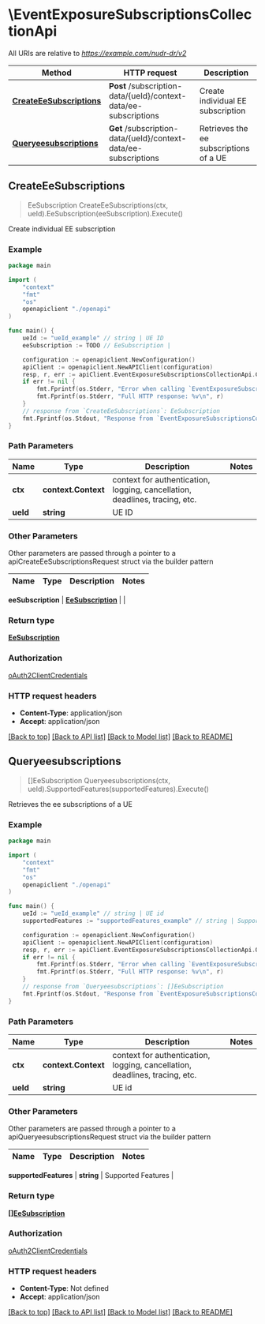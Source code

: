 # \EventExposureSubscriptionsCollectionApi

All URIs are relative to *https://example.com/nudr-dr/v2*

Method | HTTP request | Description
------------- | ------------- | -------------
[**CreateEeSubscriptions**](EventExposureSubscriptionsCollectionApi.md#CreateEeSubscriptions) | **Post** /subscription-data/{ueId}/context-data/ee-subscriptions | Create individual EE subscription
[**Queryeesubscriptions**](EventExposureSubscriptionsCollectionApi.md#Queryeesubscriptions) | **Get** /subscription-data/{ueId}/context-data/ee-subscriptions | Retrieves the ee subscriptions of a UE



## CreateEeSubscriptions

> EeSubscription CreateEeSubscriptions(ctx, ueId).EeSubscription(eeSubscription).Execute()

Create individual EE subscription

### Example

```go
package main

import (
    "context"
    "fmt"
    "os"
    openapiclient "./openapi"
)

func main() {
    ueId := "ueId_example" // string | UE ID
    eeSubscription := TODO // EeSubscription | 

    configuration := openapiclient.NewConfiguration()
    apiClient := openapiclient.NewAPIClient(configuration)
    resp, r, err := apiClient.EventExposureSubscriptionsCollectionApi.CreateEeSubscriptions(context.Background(), ueId).EeSubscription(eeSubscription).Execute()
    if err != nil {
        fmt.Fprintf(os.Stderr, "Error when calling `EventExposureSubscriptionsCollectionApi.CreateEeSubscriptions``: %v\n", err)
        fmt.Fprintf(os.Stderr, "Full HTTP response: %v\n", r)
    }
    // response from `CreateEeSubscriptions`: EeSubscription
    fmt.Fprintf(os.Stdout, "Response from `EventExposureSubscriptionsCollectionApi.CreateEeSubscriptions`: %v\n", resp)
}
```

### Path Parameters


Name | Type | Description  | Notes
------------- | ------------- | ------------- | -------------
**ctx** | **context.Context** | context for authentication, logging, cancellation, deadlines, tracing, etc.
**ueId** | **string** | UE ID | 

### Other Parameters

Other parameters are passed through a pointer to a apiCreateEeSubscriptionsRequest struct via the builder pattern


Name | Type | Description  | Notes
------------- | ------------- | ------------- | -------------

 **eeSubscription** | [**EeSubscription**](EeSubscription.md) |  | 

### Return type

[**EeSubscription**](EeSubscription.md)

### Authorization

[oAuth2ClientCredentials](../README.md#oAuth2ClientCredentials)

### HTTP request headers

- **Content-Type**: application/json
- **Accept**: application/json

[[Back to top]](#) [[Back to API list]](../README.md#documentation-for-api-endpoints)
[[Back to Model list]](../README.md#documentation-for-models)
[[Back to README]](../README.md)


## Queryeesubscriptions

> []EeSubscription Queryeesubscriptions(ctx, ueId).SupportedFeatures(supportedFeatures).Execute()

Retrieves the ee subscriptions of a UE

### Example

```go
package main

import (
    "context"
    "fmt"
    "os"
    openapiclient "./openapi"
)

func main() {
    ueId := "ueId_example" // string | UE id
    supportedFeatures := "supportedFeatures_example" // string | Supported Features (optional)

    configuration := openapiclient.NewConfiguration()
    apiClient := openapiclient.NewAPIClient(configuration)
    resp, r, err := apiClient.EventExposureSubscriptionsCollectionApi.Queryeesubscriptions(context.Background(), ueId).SupportedFeatures(supportedFeatures).Execute()
    if err != nil {
        fmt.Fprintf(os.Stderr, "Error when calling `EventExposureSubscriptionsCollectionApi.Queryeesubscriptions``: %v\n", err)
        fmt.Fprintf(os.Stderr, "Full HTTP response: %v\n", r)
    }
    // response from `Queryeesubscriptions`: []EeSubscription
    fmt.Fprintf(os.Stdout, "Response from `EventExposureSubscriptionsCollectionApi.Queryeesubscriptions`: %v\n", resp)
}
```

### Path Parameters


Name | Type | Description  | Notes
------------- | ------------- | ------------- | -------------
**ctx** | **context.Context** | context for authentication, logging, cancellation, deadlines, tracing, etc.
**ueId** | **string** | UE id | 

### Other Parameters

Other parameters are passed through a pointer to a apiQueryeesubscriptionsRequest struct via the builder pattern


Name | Type | Description  | Notes
------------- | ------------- | ------------- | -------------

 **supportedFeatures** | **string** | Supported Features | 

### Return type

[**[]EeSubscription**](EeSubscription.md)

### Authorization

[oAuth2ClientCredentials](../README.md#oAuth2ClientCredentials)

### HTTP request headers

- **Content-Type**: Not defined
- **Accept**: application/json

[[Back to top]](#) [[Back to API list]](../README.md#documentation-for-api-endpoints)
[[Back to Model list]](../README.md#documentation-for-models)
[[Back to README]](../README.md)

